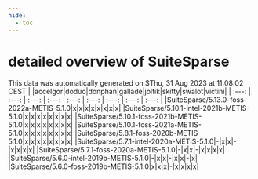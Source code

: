 ```yaml
---
hide:
  - toc
---
```


detailed overview of SuiteSparse
================================


This data was automatically generated on $Thu, 31 Aug 2023 at 11:08:02 CEST
| |accelgor|doduo|donphan|gallade|joltik|skitty|swalot|victini|
| :---: | :---: | :---: | :---: | :---: | :---: | :---: | :---: | :---: |
|SuiteSparse/5.13.0-foss-2022a-METIS-5.1.0|x|x|x|x|x|x|x|x|
|SuiteSparse/5.10.1-intel-2021b-METIS-5.1.0|x|x|x|x|x|x|x|x|
|SuiteSparse/5.10.1-foss-2021b-METIS-5.1.0|x|x|x|x|x|x|x|x|
|SuiteSparse/5.10.1-foss-2021a-METIS-5.1.0|x|x|x|x|x|x|x|x|
|SuiteSparse/5.8.1-foss-2020b-METIS-5.1.0|x|x|x|x|x|x|x|x|
|SuiteSparse/5.7.1-intel-2020a-METIS-5.1.0|-|x|x|-|x|x|x|x|
|SuiteSparse/5.7.1-foss-2020a-METIS-5.1.0|-|x|x|-|x|x|x|x|
|SuiteSparse/5.6.0-intel-2019b-METIS-5.1.0|-|x|x|-|x|x|-|x|
|SuiteSparse/5.6.0-foss-2019b-METIS-5.1.0|x|x|x|-|x|x|x|x|
